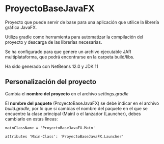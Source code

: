 # ProyectoBaseJavaFX
Proyecto que puede servir de base para una aplicación que utilice la librería gráfica JavaFX.

Utiliza gradle como herramienta para automatizar la compilación del proyecto y descarga de las librerías necesarias.

Se ha configurado para que genere un archivo ejecutable JAR multiplataforma, que podrá encontrarse en la carpeta build/libs.

Ha sido generado con NetBeans 12.0 y JDK 11

## Personalización del proyecto
Cambia el **nombre del proyecto** en el archivo *settings.gradle*

El **nombre del paquete** (ProyectoBaseJavaFX) se debe indicar en el archivo *build.gradle*, por lo que si cambias el nombre
del paquete en el que se encuentre la clase principal (Main) o el lanzador (Launcher), debes cambiarlo en estas líneas:

`mainClassName = 'ProyectoBaseJavaFX.Main'`

`attributes 'Main-Class': 'ProyectoBaseJavaFX.Launcher'`